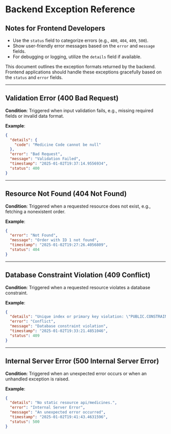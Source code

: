 # Backend Exception Reference

## Notes for Frontend Developers
- Use the `status` field to categorize errors (e.g., `400`, `404`, `409`, `500`).
- Show user-friendly error messages based on the `error` and `message` fields.
- For debugging or logging, utilize the `details` field if available.

This document outlines the exception formats returned by the backend. Frontend applications should handle these exceptions gracefully based on the `status` and `error` fields.

---

## Validation Error (400 Bad Request)
**Condition**: Triggered when input validation fails, e.g., missing required fields or invalid data format.

**Example**:
```json
{
  "details": {
    "code": "Medicine Code cannot be null"
  },
  "error": "Bad Request",
  "message": "Validation Failed",
  "timestamp": "2025-01-02T19:37:14.9556934",
  "status": 400
}
```

---

## Resource Not Found (404 Not Found)
**Condition**: Triggered when a requested resource does not exist, e.g., fetching a nonexistent order.

**Example**:
```json
{
  "error": "Not Found",
  "message": "Order with ID 1 not found",
  "timestamp": "2025-01-02T19:27:26.4056809",
  "status": 404
}
```

---

## Database Constraint Violation (409 Conflict)
**Condition**: Triggered when a requested resource violates a database constraint.

**Example**:
```json
{
  "details": "Unique index or primary key violation: \"PUBLIC.CONSTRAINT_INDEX_C ON PUBLIC.medicine(code NULLS FIRST) VALUES ( /* 1 */ 'LPX-005' )\"; SQL statement:\ninsert into medicine (code,created_at,name,updated_at,id) values (?,?,?,?,default) [23505-232]",
  "error": "Conflict",
  "message": "Database constraint violation",
  "timestamp": "2025-01-02T19:33:21.4851046",
  "status": 409
}
```

---

## Internal Server Error (500 Internal Server Error)
**Condition**: Triggered when an unexpected error occurs or when an unhandled exception is raised.

**Example**:
```json
{
  "details": "No static resource api/medicines.",
  "error": "Internal Server Error",
  "message": "An unexpected error occurred",
  "timestamp": "2025-01-02T19:41:43.4631596",
  "status": 500
}
